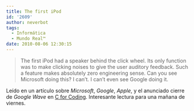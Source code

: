 ```yaml
---
title: The first iPod
id: '2609'
author: neverbot
tags:
  - Informática
  - Mundo Real™
date: 2010-08-06 12:30:15
---
```


> The first iPod had a speaker behind the click wheel. Its only function was to make clicking noises to give the user auditory feedback. Such a feature makes absolutely zero engineering sense. Can you see Microsoft doing this? I can’t. I can’t even see Google doing it.  

Leído en un artículo sobre _Microsoft_, _Google_, _Apple_, y el anunciado cierre de _Google Wave_ en [C for Coding](http://www.cforcoding.com/2010/08/google-wave-microsoft-and-engineers.html). Interesante lectura para una mañana de viernes.